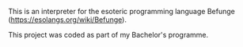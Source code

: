 This is an interpreter for the esoteric programming language Befunge (https://esolangs.org/wiki/Befunge).

This project was coded as part of my Bachelor's programme.
